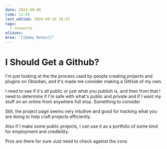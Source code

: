 ```yaml
---
date: 2024-09-06
time: 11:45
last_edited: 2024-09-16 16:47
tags:
  - resource
aliases: 
Area: "[[Baby Notes]]"
---
```

# I Should Get a Github?
I'm just looking at the the process used by people creating projects and plugins on Obsidian, and it's made me consider making a GitHub of my own.

I need to see if it's all public or just what you publish is, and then from that I need to determine if I'm safe with what's public and private and if I want my stuff on an online front anywhere full stop. Something to consider

Still, the project page seems very intuitive and good for tracking what you are doing to help craft projects efficiently.

Also if I make some public projects, I can use it as a portfolio of some kind for employment and credibility.

Pros are there for sure
Just need to check against the cons
